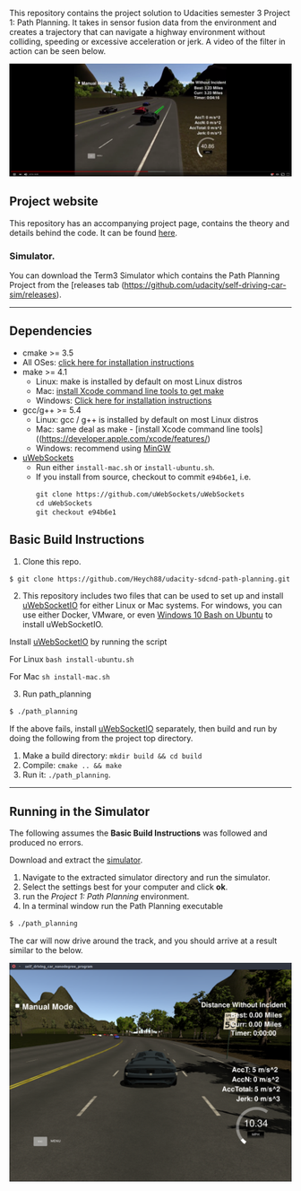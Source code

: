 This repository contains the project solution to Udacities semester 3 Project 1: Path Planning. It takes in sensor fusion data from the environment and creates a trajectory that can navigate a highway environment without colliding, speeding or excessive acceleration or jerk. A video of the filter in action can be seen below.

 [![MPC in action](images/video.png)](https://youtu.be/Ea4QmE2k3j4)

## Project website

This repository has an accompanying project page, contains the theory and details behind the code. It can be found [here](https://www.haidynmcleod.com/path-planning).

### Simulator.
You can download the Term3 Simulator which contains the Path Planning Project from the [releases tab (https://github.com/udacity/self-driving-car-sim/releases).

---

## Dependencies

* cmake >= 3.5
 * All OSes: [click here for installation instructions](https://cmake.org/install/)
* make >= 4.1
  * Linux: make is installed by default on most Linux distros
  * Mac: [install Xcode command line tools to get make](https://developer.apple.com/xcode/features/)
  * Windows: [Click here for installation instructions](http://gnuwin32.sourceforge.net/packages/make.htm)
* gcc/g++ >= 5.4
  * Linux: gcc / g++ is installed by default on most Linux distros
  * Mac: same deal as make - [install Xcode command line tools]((https://developer.apple.com/xcode/features/)
  * Windows: recommend using [MinGW](http://www.mingw.org/)
* [uWebSockets](https://github.com/uWebSockets/uWebSockets)
  * Run either `install-mac.sh` or `install-ubuntu.sh`.
  * If you install from source, checkout to commit `e94b6e1`, i.e.
    ```
    git clone https://github.com/uWebSockets/uWebSockets
    cd uWebSockets
    git checkout e94b6e1
    ```

## Basic Build Instructions

1. Clone this repo.

  ```sh
  $ git clone https://github.com/Heych88/udacity-sdcnd-path-planning.git
  ```

2. This repository includes two files that can be used to set up and install [uWebSocketIO](https://github.com/uWebSockets/uWebSockets) for either Linux or Mac systems. For windows, you can use either Docker, VMware, or even [Windows 10 Bash on Ubuntu](https://www.howtogeek.com/249966/how-to-install-and-use-the-linux-bash-shell-on-windows-10/) to install uWebSocketIO.

  Install [uWebSocketIO](https://github.com/uWebSockets/uWebSockets) by running the script

  For Linux
  `
  bash install-ubuntu.sh
  `

  For Mac
  `
  sh install-mac.sh
  `

3. Run path_planning

  ```sh
  $ ./path_planning
  ```

If the above fails, install [uWebSocketIO](https://github.com/uWebSockets/uWebSockets) separately, then build and run by doing the following from the project top directory.

1. Make a build directory: `mkdir build && cd build`
2. Compile: `cmake .. && make`
3. Run it: `./path_planning`.

---

## Running in the Simulator

The following assumes the **Basic Build Instructions** was followed and produced no errors.

Download and extract the [simulator](https://github.com/udacity/self-driving-car-sim/releases/tag/v1.0).

1. Navigate to the extracted simulator directory and run the simulator.
2. Select the settings best for your computer and click **ok**.
3. run the *Project 1: Path Planning* environment.
4. In a terminal window run the Path Planning executable
```sh
$ ./path_planning
```

The car will now drive around the track, and you should arrive at a result similar to the below.

![path planning start up image](images/startupimage.png)
